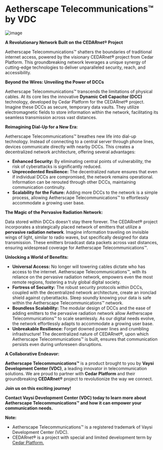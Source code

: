 # Aetherscape Telecommunications™ by VDC

![image](https://github.com/VaysiDevelopmentCenter/AetherscapeTelecommunications/assets/151166631/1c9780a5-9315-4cd2-b953-73c40e9974dc)


**A Revolutionary Network Built on the CEDARnet® Project**

Aetherscape Telecommunications™ shatters the boundaries of traditional internet access, powered by the visionary CEDARnet® project from Cedar Platform. This groundbreaking network leverages a unique synergy of cutting-edge technologies to deliver unparalleled security, reach, and accessibility.

**Beyond the Wires: Unveiling the Power of DCCs**

Aetherscape Telecommunications™ transcends the limitations of physical cables.  At its core lies the innovative **Dynamic Cell Capacitor (DCC)** technology, developed by Cedar Platform for the CEDARnet® project.  Imagine these DCCs as secure, temporary data vaults. They utilize electromagnetic fields to store information within the network, facilitating its seamless transmission across vast distances. 

**Reimagining Dial-Up for a New Era:**

Aetherscape Telecommunications™ breathes new life into dial-up technology.  Instead of connecting to a central server through phone lines, devices communicate directly with nearby DCCs. This creates a decentralized network architecture, offering several advantages:

* **Enhanced Security:** By eliminating central points of vulnerability, the risk of cyberattacks is significantly reduced.
* **Unprecedented Resilience:** The decentralized nature ensures that even if individual DCCs are compromised, the network remains operational. Information can be rerouted through other DCCs, maintaining communication continuity.
* **Scalability for the Future:**  Adding more DCCs to the network is a simple process, allowing Aetherscape Telecommunications™ to effortlessly accommodate a growing user base.

**The Magic of the Pervasive Radiation Network:**

Data stored within DCCs doesn't stay there forever.  The CEDARnet® project incorporates a strategically placed network of emitters that utilize a **pervasive radiation network**.  Imagine information traveling on invisible wings of light, similar to radio waves, but specifically designed for data transmission.  These emitters broadcast data packets across vast distances, ensuring widespread coverage for Aetherscape Telecommunications™.

**Unlocking a World of Benefits:**

* **Universal Access:** No longer will towering cables dictate who has access to the internet. Aetherscape Telecommunications™, with its reliance on the pervasive radiation network, empowers even the most remote regions, fostering a truly global digital society.
* **Fortress of Security:** The robust security protocols within DCCs, coupled with the decentralized network architecture, create an ironclad shield against cyberattacks. Sleep soundly knowing your data is safe within the Aetherscape Telecommunications™ network.
* **Boundless Scalability:**  The modular design of DCCs and the ease of adding emitters to the pervasive radiation network allow Aetherscape Telecommunications™ to scale seamlessly. As our digital needs evolve, the network effortlessly adapts to accommodate a growing user base.
* **Unbreakable Resilience:** Forget downed power lines and crumbling infrastructure! The decentralized nature of CEDARnet®, upon which Aetherscape Telecommunications™ is built, ensures that communication persists even during unforeseen disruptions. 

**A Collaborative Endeavor:**

**Aetherscape Telecommunications™** is a product brought to you by **Vaysi Development Center (VDC)**, a leading innovator in telecommunication solutions. We are proud to partner with **Cedar Platform** and their groundbreaking **CEDARnet®** project to revolutionize the way we connect.

**Join us on this exciting journey!**

**Contact Vaysi Development Center (VDC) today to learn more about Aetherscape Telecommunications™ and how it can empower your communication needs.**

**Note:**

* Aetherscape Telecommunications™ is a registered trademark of Vaysi Development Center (VDC).
* CEDARnet® is a project with special and limited development term by [Cedar Platform.](GitHub.com/CedarPlatform)
